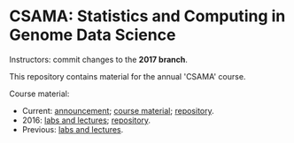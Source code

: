 # CSAMA: Statistics and Computing in Genome Data Science

Instructors: commit changes to the **2017 branch**.

This repository contains material for the annual 'CSAMA' course.

Course material:

- Current: [announcement][]; [course material][course-material-2017]; [repository][2017-repo].
- 2016: [labs and lectures][2016]; [repository][2016-repo].
- Previous: [labs and lectures][bioc-course-material].

[Announcement]: http://www.huber.embl.de/csama2017/
[2017-repo]: https://github.com/Bioconductor/CSAMA/tree/2017
[2016]: https://www.bioconductor.org/help/course-materials/2016/CSAMA/
[2016-repo]: https://github.com/Bioconductor/CSAMA2016
[bioc-course-material]: https://bioconductor.org/help/course-materials/
[course-material-2017]: https://bioconductor.org/help/course-materials/2017/CSAMA/
